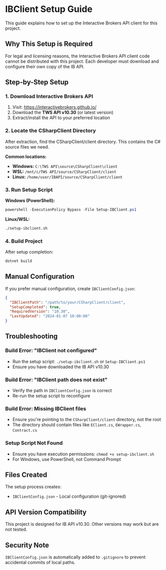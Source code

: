 # IBClient Setup Guide

This guide explains how to set up the Interactive Brokers API client for this project.

## Why This Setup is Required

For legal and licensing reasons, the Interactive Brokers API client code cannot be distributed with this project. Each developer must download and configure their own copy of the IB API.

## Step-by-Step Setup

### 1. Download Interactive Brokers API

1. Visit: https://interactivebrokers.github.io/
2. Download the **TWS API v10.30** (or latest version)
3. Extract/install the API to your preferred location

### 2. Locate the CSharpClient Directory

After extraction, find the CSharpClient/client directory. This contains the C# source files we need.

**Common locations:**
- **Windows:** `C:\TWS API\source\CSharpClient\client`
- **WSL:** `/mnt/c/TWS API/source/CSharpClient/client` 
- **Linux:** `/home/user/IBAPI/source/CSharpClient/client`

### 3. Run Setup Script

**Windows (PowerShell):**
```powershell
powershell -ExecutionPolicy Bypass -File Setup-IBClient.ps1
```

**Linux/WSL:**
```bash
./setup-ibclient.sh
```

### 4. Build Project

After setup completion:
```bash
dotnet build
```

## Manual Configuration

If you prefer manual configuration, create `IBClientConfig.json`:

```json
{
  "IBClientPath": "/path/to/your/CSharpClient/client",
  "SetupCompleted": true,
  "RequiredVersion": "10.30",
  "LastUpdated": "2024-01-07 10:00:00"
}
```

## Troubleshooting

### Build Error: "IBClient not configured"
- Run the setup script: `./setup-ibclient.sh` or `Setup-IBClient.ps1`
- Ensure you have downloaded the IB API v10.30

### Build Error: "IBClient path does not exist"
- Verify the path in `IBClientConfig.json` is correct
- Re-run the setup script to reconfigure

### Build Error: Missing IBClient files
- Ensure you're pointing to the `CSharpClient/client` directory, not the root
- The directory should contain files like `EClient.cs`, `EWrapper.cs`, `Contract.cs`

### Setup Script Not Found
- Ensure you have execution permissions: `chmod +x setup-ibclient.sh`
- For Windows, use PowerShell, not Command Prompt

## Files Created

The setup process creates:
- `IBClientConfig.json` - Local configuration (git-ignored)

## API Version Compatibility

This project is designed for IB API v10.30. Other versions may work but are not tested.

## Security Note

`IBClientConfig.json` is automatically added to `.gitignore` to prevent accidental commits of local paths.
